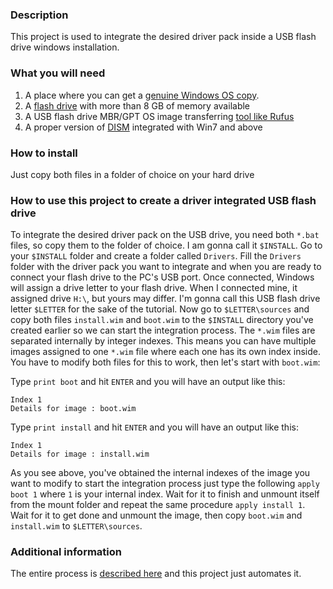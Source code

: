 ### Description
This project is used to integrate the desired driver pack inside a USB flash drive windows installation.

### What you will need
 1. A place where you can get a [genuine Windows OS copy](https://www.microsoft.com/en-us/software-download/windows10).
 2. A [flash drive](https://www.google.com/search?q=8GB+flash+drive&client=firefox-b-d&source=lnms&tbm=isch&sa=X&ved=0ahUKEwjVuLbgodLhAhUR0aYKHaryAwAQ_AUIDigB&biw=1536&bih=711) with more than 8 GB of memory available
 3. A USB flash drive MBR/GPT OS image transferring [tool like Rufus](https://rufus.ie/)
 4. A proper version of [DISM](https://docs.microsoft.com/en-us/windows-hardware/manufacture/desktop/dism---deployment-image-servicing-and-management-technical-reference-for-windows) integrated with Win7 and above
 
### How to install
Just copy both files in a folder of choice on your hard drive

### How to use this project to create a driver integrated USB flash drive
To integrate the desired driver pack on the USB drive, you need both `*.bat`
files, so copy them to the folder of choice. I am gonna call it `$INSTALL`.
Go to your `$INSTALL` folder and create a folder called `Drivers`.
Fill the `Drivers` folder with the driver pack you want to integrate
and when you are ready to connect your flash drive to the PC's USB port.
Once connected, Windows will assign a drive letter to your flash drive.
When I connected mine, it assigned drive `H:\`, but yours may differ.
I'm gonna call this USB flash drive letter `$LETTER` for the sake of the tutorial.
Now go to `$LETTER\sources` and copy both files `install.wim` and `boot.wim` to the
`$INSTALL` directory you've created earlier so we can start the integration process.
The `*.wim` files are separated internally by integer indexes. This means you can
have multiple images assigned to one `*.wim` file where each one has its own index inside.
You have to modify both files for this to work, then let's start with `boot.wim`:

Type `print boot` and hit `ENTER` and you will have an output like this:

```
Index 1
Details for image : boot.wim
```

Type `print install` and hit `ENTER` and you will have an output like this:

```
Index 1
Details for image : install.wim
```

As you see above, you've obtained the internal indexes of the image you want to modify
to start the integration process just type the following `apply boot 1` where `1` is
your internal index. Wait for it to finish and unmount itself from the mount folder
and repeat the same procedure `apply install 1`. Wait for it to get done and unmount
the image, then copy `boot.wim` and `install.wim` to `$LETTER\sources`.

### Additional information
The entire process is [described here](https://docs.microsoft.com/en-us/windows-hardware/manufacture/desktop/mount-and-modify-a-windows-image-using-dism) and this project just automates it.
